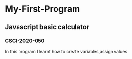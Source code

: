 # My-First-Program
## Javascript basic calculator
### CSCI-2020-050
In this program I learnt how to create variables,assign values
